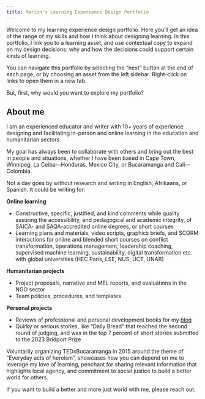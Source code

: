 ```yaml
---
title: Marion's Learning Experience Design Portfolio
---
```

Welcome to my learning experience design portfolio. Here you’ll get an idea of the range of my skills and how I think about designing learning. In this portfolio, I link you to a learning asset, and use contextual copy to expand on my design decisions: why and how the decisions could support certain kinds of learning.

You can navigate this portfolio by selecting the “next” button at the end of each page, or by choosing an asset from the left sidebar. Right-click on links to open them in a new tab.

But, first, why would you want to explore my portfolio?

<h2>About me</h2>

I am an experienced educator and writer with 10+ years of experience designing and facilitating in-person and online learning in the education and humanitarian sectors.<br>

My goal has always been to collaborate with others and bring out the best in people and situations, whether I have been based in Cape Town, Winnipeg, La Ceiba—Honduras, Mexico City, or Bucaramanga and Cali—Colombia.<br>

Not a day goes by without research and writing in English, Afrikaans, or Spanish. It could be writing for:<br>

**Online learning**
+ Constructive, specific, justified, and kind comments while quality assuring the accessibility, and pedagogical and academic integrity, of SAICA- and SAQA-accredited online degrees, or short courses<br>
+ Learning plans and materials, video scripts, graphics briefs, and SCORM interactions for online and blended short courses on conflict transformation, operations management, leadership coaching, supervised machine learning, sustainability, digital transformation etc. with global universities (HEC Paris, LSE, NUS, UCT, UNAB)<br>

**Humanitarian projects**
+ Project proposals, narrative and MEL reports, and evaluations in the NGO sector<br>
+ Team policies, procedures, and templates<Br>

**Personal projects**
+ Reviews of professional and personal development books for my [blog](https://goodnbadhowto.com "The good, the bad, the how to")<br>
+ Quirky or serious stories, like “Daily Bread” that reached the second round of judging, and was in the top 7 percent of short stories submitted to the 2023 Bridport Prize<br>

Voluntarily organizing TEDxBucaramanga in 2015 around the theme of “Everyday acts of heroism”, showcases how you can depend on me to leverage my love of learning, penchant for sharing relevant information that highlights local agency, and commitment to social justice to build a better world for others.<br>

If you want to build a better and more just world with me, please reach out.<br>
